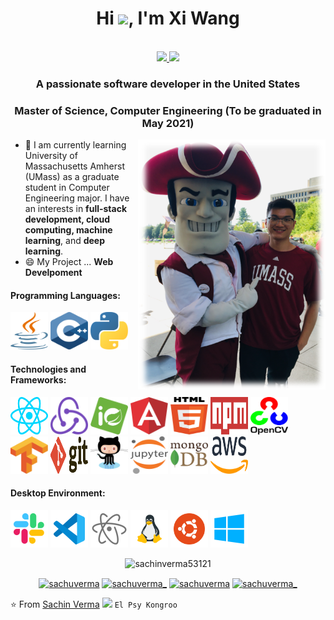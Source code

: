 <!--
*** Thanks for checking out the Best-README-Template. If you have a suggestion
*** that would make this better, please fork the repo and create a pull request
*** or simply open an issue with the tag "enhancement".
*** Thanks again! Now go create something AMAZING! :D
-->

<h1 align="center">Hi <img src="https://raw.githubusercontent.com/iampavangandhi/iampavangandhi/master/gifs/Hi.gif" width="30px">, I'm Xi Wang</h1>
 <p align="center"><br/>
   <a href="https://www.linkedin.com/in/xidaniel">
    <img src="https://img.shields.io/badge/linkedin-Xi Wang-blue">
  </a>
  
  <a href="https://www.algoxi.com">
    <img src="https://img.shields.io/badge/blog-Xi Wang_-red">
  </a>
</p>

<h3 align="center">A passionate software developer in the United States</h3>
<h3 align="center">Master of Science, Computer Engineering (To be graduated in May 2021)</h3>
<img src="avatar.png/" align="right" alt="Pulpit rock" width="300" height="400">



- 🌱 I am currently learning University of Massachusetts Amherst (UMass) as a graduate student in Computer Engineering major.
I have an interests in **full-stack development, cloud computing, machine learning**, and **deep learning**.
- 😄 My Project ... **Web Develpoment**
<h4>Programming Languages: </h4>
<p align="left">
 <img style="margin: auto;" src="icons/java.svg" title="Java" width="60" height="60"/>
 <img style="margin: auto;" src="icons/c-plusplus.svg" alt=cplusplus width="60" height="60"/>
 <img style="margin: auto;" src="icons/python.svg" alt=python width="60" height="60"/>
</p>

<h4>Technologies and Frameworks: </h4>
<p align="left">
	<img style="margin: auto;" src="icons/react.svg" alt=html5 width="60" height="60"/>
	<img style="margin: auto;" src="icons/redux.svg" alt=html5 width="60" height="60"/>
	<img style="margin: auto;" src="icons/spring.svg" alt=html5 width="60" height="60"/>
	<img style="margin: auto;" src="icons/angular-icon.svg" alt=html5 width="60" height="60"/>
	<img style="margin: auto;" src="icons/html-5.svg" alt=html5 width="60" height="60"/>
	<img style="margin: auto;" src="icons/npm.svg" alt=html5 width="60" height="60"/>
	<img style="margin: auto;" src="icons/opencv.svg" alt=html5 width="60" height="60"/>
	<img style="margin: auto;" src="icons/tensorflow.svg" alt=html5 width="60" height="60"/>
	<img style="margin: auto;" src="icons/git.svg" alt=html5 width="60" height="60"/>
	<img style="margin: auto;" src="icons/github-octocat.svg" alt=html5 width="60" height="60"/>
	<img style="margin: auto;" src="icons/jupyter.svg" alt=html5 width="60" height="60"/>
	<img style="margin: auto;" src="icons/mongodb-icon.svg" alt=html5 width="60" height="60"/>
	<img style="margin: auto;" src="icons/aws.svg" alt=html5 width="60" height="60"/>
	
</p>

<h4>Desktop Environment: </h4>
<p align="left">
  <img style="margin: auto;" src="https://raw.githubusercontent.com/sachinverma53121/sachinverma53121/master/icons/slack.png" alt=slack width="60" height="60"/>
  <img style="margin: auto;" src="https://raw.githubusercontent.com/sachinverma53121/sachinverma53121/master/icons/vsc.png" alt=vs width="60" height="60"/>
  <img style="margin: auto;" src="https://raw.githubusercontent.com/sachinverma53121/sachinverma53121/master/icons/atom.png" alt=atom width="60" height="60"/>
  <img style="margin: auto;" src="https://raw.githubusercontent.com/sachinverma53121/sachinverma53121/master/icons/linux.png" alt=linux width="60" height="60"/>
  <img style="margin: auto;" src="https://raw.githubusercontent.com/sachinverma53121/sachinverma53121/master/icons/ubuntu.png" alt=ubuntu width="60" height="60"/>
  <img style="margin: auto;" src="https://raw.githubusercontent.com/sachinverma53121/sachinverma53121/master/icons/win10.png" alt=windows10 width="60" height="60"/>
</p>

<p align="center">
	<img style="margin: auto;" src=https://github-readme-stats.vercel.app/api?username=sachinverma53121&show_icons=true alt=sachinverma53121 /> 
</p>

<p align="center">
<a href=https://codepen.io/sachuverma target="blank"><img align="center" src=https://cdn.jsdelivr.net/npm/simple-icons@3.0.1/icons/codepen.svg alt="sachuverma" height="40" width="40" /></a>
<a href=https://twitter.com/sachuverma_ target="blank"><img align="center" src=https://cdn.jsdelivr.net/npm/simple-icons@3.0.1/icons/twitter.svg alt="sachuverma_" height="40" width="40" /></a>
<a href=https://linkedin.com/in/sachuverma target="blank"><img align="center" src=https://cdn.jsdelivr.net/npm/simple-icons@3.0.1/icons/linkedin.svg alt="sachuverma" height="40" width="40" /></a>
<a href=https://instagram.com/sachuverma_ target="blank"><img align="center" src=https://cdn.jsdelivr.net/npm/simple-icons@3.0.1/icons/instagram.svg alt="sachuverma_" height="40" width="40" /></a>
</p>

⭐️ From [Sachin Verma](https://github.com/sachinverma53121) <img src="https://media.giphy.com/media/LnQjpWaON8nhr21vNW/giphy.gif" width="60">  ```El Psy Kongroo```


